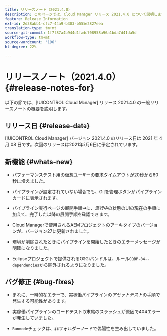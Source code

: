 ```yaml
---
title: リリースノート（2021.4.0）
description: このページでは、Cloud Manager リリース 2021.4.0 について説明します。
feature: Release Information
exl-id: 2d38abb1-cfc7-44a9-b303-b555e2827eea
translation-type: tm+mt
source-git-commit: 1f7f87a4b944d1fadc708958a96a1bda7d41da5d
workflow-type: tm+mt
source-wordcount: '196'
ht-degree: 22%

---
```


# リリースノート（2021.4.0） {#release-notes-for}

以下の節では、[!UICONTROL Cloud Manager] リリース 2021.4.0 の一般リリースノートの概要を説明します。

## リリース日 {#release-date}

[!UICONTROL Cloud Manager] バージョン 2021.4.0 のリリース日は 2021 年 4 月 08 日です。次回のリリースは2021年5月6日に予定されています。

## 新機能 {#whats-new}

* パフォーマンステスト用の仮想ユーザーの要求タイムアウトが20秒から60秒に増えました。

* パイプラインが設定されていない場合でも、Gitを管理ボタンがパイプラインカードに表示されます。

* パイプライン実行ページの展開手順中に、*進行中*&#x200B;の状態のUIの現在の手順に加えて、完了した以降の展開手順を確認できます。

* Cloud Managerで使用されるAEMプロジェクトのアーキタイプのバージョンが、バージョン27に更新されました。

* 環境が削除されたときにパイプラインを開始したときのエラーメッセージが明確になりました。

* Eclipseプロジェクトで提供されるOSGiバンドルは、ルール`CQBP-84--dependencies`から除外されるようになりました。

## バグ修正 {#bug-fixes}

* まれに、一時的なエラーで、実稼働パイプラインの&#x200B;*アセットテスト*&#x200B;の手順で発生する可能性があります。

* 実稼働パイプラインのロードテストの末尾のスラッシュが原因で404エラーが発生していました。

* `Runmode`チェックは、非フォルダーノードで偽陽性を生み出していました。